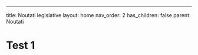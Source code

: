 ---
title: Noutati legislative
layout: home
nav_order: 2
has_children: false
parent: Noutati


# Test 1